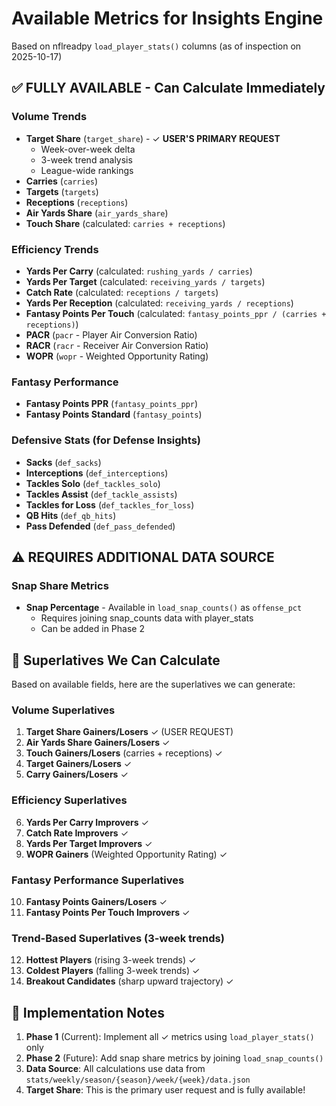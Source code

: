 # Available Metrics for Insights Engine

Based on nflreadpy `load_player_stats()` columns (as of inspection on 2025-10-17)

## ✅ FULLY AVAILABLE - Can Calculate Immediately

### Volume Trends
- **Target Share** (`target_share`) - ✓ **USER'S PRIMARY REQUEST**
  - Week-over-week delta
  - 3-week trend analysis
  - League-wide rankings
- **Carries** (`carries`)
- **Targets** (`targets`)
- **Receptions** (`receptions`)
- **Air Yards Share** (`air_yards_share`)
- **Touch Share** (calculated: `carries + receptions`)

### Efficiency Trends
- **Yards Per Carry** (calculated: `rushing_yards / carries`)
- **Yards Per Target** (calculated: `receiving_yards / targets`)
- **Catch Rate** (calculated: `receptions / targets`)
- **Yards Per Reception** (calculated: `receiving_yards / receptions`)
- **Fantasy Points Per Touch** (calculated: `fantasy_points_ppr / (carries + receptions)`)
- **PACR** (`pacr` - Player Air Conversion Ratio)
- **RACR** (`racr` - Receiver Air Conversion Ratio)
- **WOPR** (`wopr` - Weighted Opportunity Rating)

### Fantasy Performance
- **Fantasy Points PPR** (`fantasy_points_ppr`)
- **Fantasy Points Standard** (`fantasy_points`)

### Defensive Stats (for Defense Insights)
- **Sacks** (`def_sacks`)
- **Interceptions** (`def_interceptions`)
- **Tackles Solo** (`def_tackles_solo`)
- **Tackles Assist** (`def_tackle_assists`)
- **Tackles for Loss** (`def_tackles_for_loss`)
- **QB Hits** (`def_qb_hits`)
- **Pass Defended** (`def_pass_defended`)

## ⚠️ REQUIRES ADDITIONAL DATA SOURCE

### Snap Share Metrics
- **Snap Percentage** - Available in `load_snap_counts()` as `offense_pct`
  - Requires joining snap_counts data with player_stats
  - Can be added in Phase 2

## 🎯 Superlatives We Can Calculate

Based on available fields, here are the superlatives we can generate:

### Volume Superlatives
1. **Target Share Gainers/Losers** ✓ (USER REQUEST)
2. **Air Yards Share Gainers/Losers** ✓
3. **Touch Gainers/Losers** (carries + receptions) ✓
4. **Target Gainers/Losers** ✓
5. **Carry Gainers/Losers** ✓

### Efficiency Superlatives
6. **Yards Per Carry Improvers** ✓
7. **Catch Rate Improvers** ✓
8. **Yards Per Target Improvers** ✓
9. **WOPR Gainers** (Weighted Opportunity Rating) ✓

### Fantasy Performance Superlatives
10. **Fantasy Points Gainers/Losers** ✓
11. **Fantasy Points Per Touch Improvers** ✓

### Trend-Based Superlatives (3-week trends)
12. **Hottest Players** (rising 3-week trends) ✓
13. **Coldest Players** (falling 3-week trends) ✓
14. **Breakout Candidates** (sharp upward trajectory) ✓

## 📝 Implementation Notes

1. **Phase 1** (Current): Implement all ✓ metrics using `load_player_stats()` only
2. **Phase 2** (Future): Add snap share metrics by joining `load_snap_counts()`
3. **Data Source**: All calculations use data from `stats/weekly/season/{season}/week/{week}/data.json`
4. **Target Share**: This is the primary user request and is fully available!

